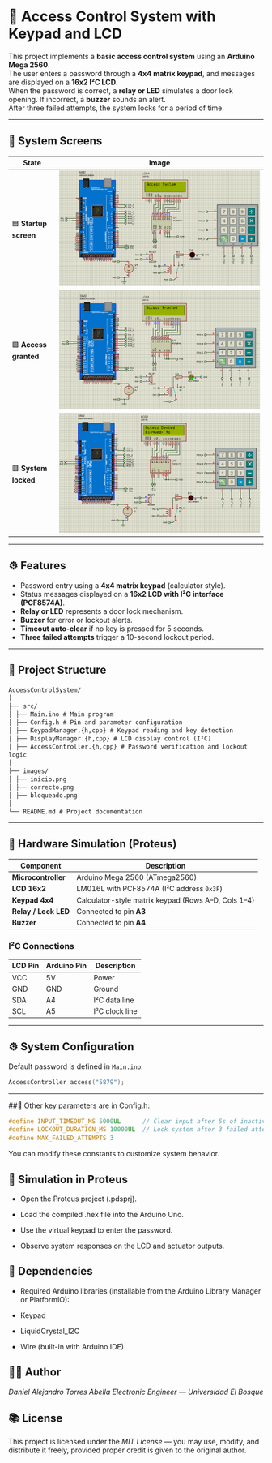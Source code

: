# 🔐 Access Control System with Keypad and LCD

This project implements a **basic access control system** using an **Arduino Mega 2560**.  
The user enters a password through a **4x4 matrix keypad**, and messages are displayed on a **16x2 I²C LCD**.  
When the password is correct, a **relay or LED** simulates a door lock opening. If incorrect, a **buzzer** sounds an alert.  
After three failed attempts, the system locks for a period of time.

---

## 📸 System Screens

| State | Image |
|--------|--------|
| 🟦 **Startup screen** | ![Startup](images/Start.png) |
| 🟩 **Access granted** | ![Granted](images/Correct.png) |
| 🟥 **System locked** | ![Locked](images/Bloqued.png) |

---

## ⚙️ Features

- Password entry using a **4x4 matrix keypad** (calculator style).  
- Status messages displayed on a **16x2 LCD with I²C interface (PCF8574A)**.  
- **Relay or LED** represents a door lock mechanism.  
- **Buzzer** for error or lockout alerts.  
- **Timeout auto-clear** if no key is pressed for 5 seconds.  
- **Three failed attempts** trigger a 10-second lockout period.

---

## 🧠 Project Structure

    AccessControlSystem/
    │
    ├── src/
    │ ├── Main.ino # Main program
    │ ├── Config.h # Pin and parameter configuration
    │ ├── KeypadManager.{h,cpp} # Keypad reading and key detection
    │ ├── DisplayManager.{h,cpp} # LCD display control (I²C)
    │ ├── AccessController.{h,cpp} # Password verification and lockout logic
    │
    ├── images/
    │ ├── inicio.png
    │ ├── correcto.png
    │ ├── bloqueado.png
    │
    └── README.md # Project documentation


---

## 🔌 Hardware Simulation (Proteus)

| Component | Description |
|------------|--------------|
| **Microcontroller** | Arduino Mega 2560 (ATmega2560) |
| **LCD 16x2** | LM016L with PCF8574A (I²C address `0x3F`) |
| **Keypad 4x4** | Calculator-style matrix keypad (Rows A–D, Cols 1–4) |
| **Relay / Lock LED** | Connected to pin **A3** |
| **Buzzer** | Connected to pin **A4** |

### I²C Connections
| LCD Pin | Arduino Pin | Description |
|----------|--------------|-------------|
| VCC | 5V | Power |
| GND | GND | Ground |
| SDA | A4 | I²C data line |
| SCL | A5 | I²C clock line |

---

## ⚙️ System Configuration

Default password is defined in `Main.ino`:

```cpp
AccessController access("5879");
```
---
##🔑 Other key parameters are in Config.h:

```cpp
#define INPUT_TIMEOUT_MS 5000UL      // Clear input after 5s of inactivity
#define LOCKOUT_DURATION_MS 10000UL  // Lock system after 3 failed attempts
#define MAX_FAILED_ATTEMPTS 3
```

You can modify these constants to customize system behavior.

## 🧪 Simulation in Proteus

- Open the Proteus project (.pdsprj).

- Load the compiled .hex file into the Arduino Uno.

- Use the virtual keypad to enter the password.

- Observe system responses on the LCD and actuator outputs.

## 🧰 Dependencies

- Required Arduino libraries (installable from the Arduino Library Manager or PlatformIO):

- Keypad

- LiquidCrystal_I2C

- Wire (built-in with Arduino IDE)

## 👨‍💻 Author

*Daniel Alejandro Torres Abella
Electronic Engineer  — Universidad El Bosque*

## 📚 License

This project is licensed under the *MIT License* — you may use, modify, and distribute it freely, provided proper credit is given to the original author.
